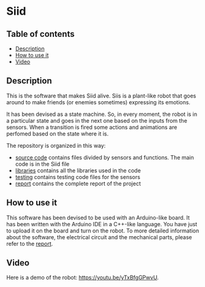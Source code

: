 # Siid

## Table of contents
- [Description](#description)
- [How to use it](#how-to-use-it)
- [Video](#video)

## Description

This is the software that makes Siid alive. Siis is a plant-like robot that goes around to make friends (or enemies sometimes) expressing its emotions. 

It has been devised as a state machine. So, in every moment, the robot is in a particular state and goes in the next one based on the inputs from the sensors. When a transition is fired some actions and animations are perfomed based on the state  where it is. 

The repository is organized in this way:
- [source code](source/Siid) contains files divided by sensors and functions. The main code is in the Siid file
- [libraries](libraries) contains all the libraries used in the code
- [testing](testing) contains testing code files for the sensors
- [report](documentation/report.pdf) contains the complete report of the project

## How to use it

This software has been devised to be used with an Arduino-like board. It has been written with the Arduino IDE in a C++-like language. You have just to upload it on the board and turn on the robot. To more detailed information about the software, the electrical circuit and the mechanical parts, please refer to the [report](documentation/report.pdf).

## Video

Here is a demo of the robot: https://youtu.be/yTxBfgGPwvU.


